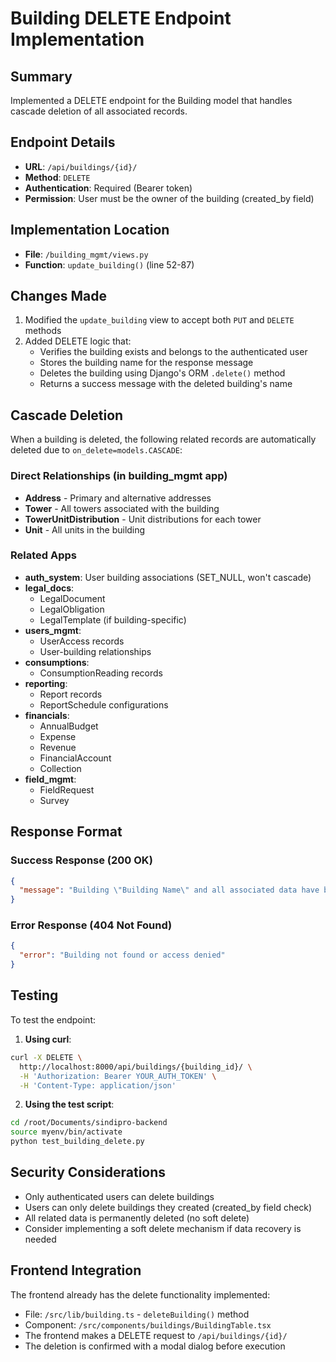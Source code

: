# Building DELETE Endpoint Implementation

## Summary
Implemented a DELETE endpoint for the Building model that handles cascade deletion of all associated records.

## Endpoint Details
- **URL**: `/api/buildings/{id}/`
- **Method**: `DELETE`
- **Authentication**: Required (Bearer token)
- **Permission**: User must be the owner of the building (created_by field)

## Implementation Location
- **File**: `/building_mgmt/views.py`
- **Function**: `update_building()` (line 52-87)

## Changes Made
1. Modified the `update_building` view to accept both `PUT` and `DELETE` methods
2. Added DELETE logic that:
   - Verifies the building exists and belongs to the authenticated user
   - Stores the building name for the response message
   - Deletes the building using Django's ORM `.delete()` method
   - Returns a success message with the deleted building's name

## Cascade Deletion
When a building is deleted, the following related records are automatically deleted due to `on_delete=models.CASCADE`:

### Direct Relationships (in building_mgmt app)
- **Address** - Primary and alternative addresses
- **Tower** - All towers associated with the building
- **TowerUnitDistribution** - Unit distributions for each tower
- **Unit** - All units in the building

### Related Apps
- **auth_system**: User building associations (SET_NULL, won't cascade)
- **legal_docs**:
  - LegalDocument
  - LegalObligation
  - LegalTemplate (if building-specific)
- **users_mgmt**:
  - UserAccess records
  - User-building relationships
- **consumptions**:
  - ConsumptionReading records
- **reporting**:
  - Report records
  - ReportSchedule configurations
- **financials**:
  - AnnualBudget
  - Expense
  - Revenue
  - FinancialAccount
  - Collection
- **field_mgmt**:
  - FieldRequest
  - Survey

## Response Format
### Success Response (200 OK)
```json
{
  "message": "Building \"Building Name\" and all associated data have been successfully deleted"
}
```

### Error Response (404 Not Found)
```json
{
  "error": "Building not found or access denied"
}
```

## Testing
To test the endpoint:

1. **Using curl**:
```bash
curl -X DELETE \
  http://localhost:8000/api/buildings/{building_id}/ \
  -H 'Authorization: Bearer YOUR_AUTH_TOKEN' \
  -H 'Content-Type: application/json'
```

2. **Using the test script**:
```bash
cd /root/Documents/sindipro-backend
source myenv/bin/activate
python test_building_delete.py
```

## Security Considerations
- Only authenticated users can delete buildings
- Users can only delete buildings they created (created_by field check)
- All related data is permanently deleted (no soft delete)
- Consider implementing a soft delete mechanism if data recovery is needed

## Frontend Integration
The frontend already has the delete functionality implemented:
- File: `/src/lib/building.ts` - `deleteBuilding()` method
- Component: `/src/components/buildings/BuildingTable.tsx`
- The frontend makes a DELETE request to `/api/buildings/{id}/`
- The deletion is confirmed with a modal dialog before execution